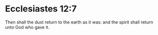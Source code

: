 # Ecclesiastes 12:7

Then shall the dust return to the earth as it was: and the spirit shall return unto God who gave it.